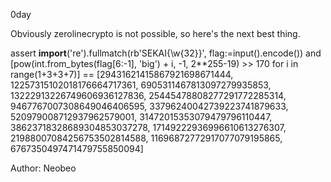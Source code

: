 0day

Obviously zerolinecrypto is not possible, so here's the next best thing.

assert __import__('re').fullmatch(rb'SEKAI{\w{32}}', flag:=input().encode()) and [pow(int.from_bytes(flag[6:-1], 'big') + i, -1, 2**255-19) >> 170 for i in range(1+3+3+7)] == [29431621415867921698671444, 12257315102018176664717361, 6905311467813097279935853, 13222913226749606936127836, 25445478808277291772285314, 9467767007308649046406595, 33796240042739223741879633, 520979008712937962579001, 31472015353079479796110447, 38623718328689304853037278, 17149222936996610613276307, 21988007084256753502814588, 11696872772917077079195865, 6767350497471479755850094]

Author: Neobeo
